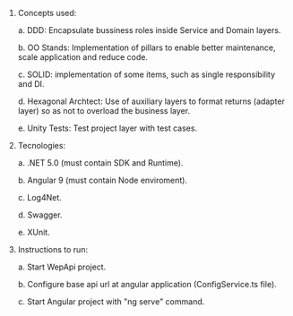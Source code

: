 1. Concepts used:

   a. DDD: Encapsulate bussiness roles inside Service and Domain layers.
   
   b. OO Stands: Implementation of pillars to enable better maintenance, scale application and reduce code. 
   
   c. SOLID: implementation of some items, such as single responsibility and DI. 
   
   d. Hexagonal Archtect: Use of auxiliary layers to format returns (adapter layer) so as not to overload the business layer.
   
   e. Unity Tests: Test project layer with test cases.

2. Tecnologies:

   a. .NET 5.0 (must contain SDK and Runtime).
   
   b. Angular 9 (must contain Node enviroment).
   
   c. Log4Net.
   
   d. Swagger.
   
   e. XUnit.

3. Instructions to run:

   a. Start WepApi project.
   
   b. Configure base api url at angular application (ConfigService.ts file).
   
   c. Start Angular project with "ng serve" command.
